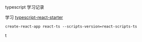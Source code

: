 typescript 学习记录

学习 [typescript-react-starter](https://github.com/Microsoft/TypeScript-React-Starter#typescript-react-starter)

```
create-react-app react-ts --scripts-version=react-scripts-ts
```



t